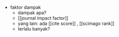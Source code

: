 - faktor dampak
	- dampak apa?
	- [[journal impact factor]]
	- yang lain: ada [[cite score]] , [[scimago rank]]
	- terlalu banyak?